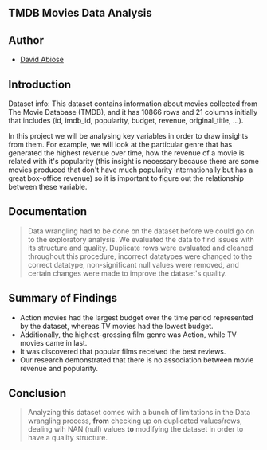 ## TMDB Movies Data Analysis

## Author

- [David Abiose](https://www.github.com/Abiose)

## Introduction
Dataset info: This dataset contains information about movies collected from The Movie Database (TMDB), and it has 10866 rows and 21 columns initially that includes (id, imdb_id, popularity, budget, revenue, original_title, ...).

In this project we will be analysing key variables in order to draw insights from them. For example, we will look at the particular genre that has generated the highest revenue over time, how the revenue of a movie is related with it's popularity (this insight is necessary because there are some movies produced that don't have much popularity internationally but has a great box-office revenue) so it is important to figure out the relationship between these variable.


## Documentation
> Data wrangling had to be done on the dataset before we could go on to the exploratory analysis. We evaluated the data to find issues with its structure and quality. Duplicate rows were evaluated and cleaned throughout this procedure, incorrect datatypes were changed to the correct datatype, non-significant null values were removed, and certain changes were made to improve the dataset's quality.



## Summary of Findings
- Action movies had the largest budget over the time period represented by the dataset, whereas TV movies had the lowest budget.
- Additionally, the highest-grossing film genre was Action, while TV movies came in last.
- It was discovered that popular films received the best reviews.
- Our research demonstrated that there is no association between movie revenue and popularity.

## Conclusion
> Analyzing this dataset comes with a bunch of limitations in the Data wrangling process, **from** checking up on duplicated values/rows, dealing wih NAN (null) values **to** modifying the dataset in order to have a quality structure.


